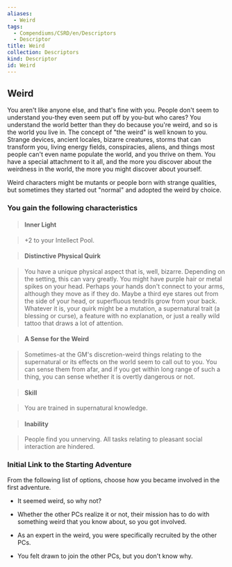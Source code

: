 ```yaml
---
aliases:
  - Weird
tags:
  - Compendiums/CSRD/en/Descriptors
  - Descriptor
title: Weird
collection: Descriptors
kind: Descriptor
id: Weird
---
```

## Weird    
You aren't like anyone else, and that's fine with you. People don't seem to understand you-they even seem put off by you-but who cares? You understand the world better than they do because you're weird, and so is the world you live in. The concept of "the weird" is well known to you. Strange devices, ancient locales, bizarre creatures, storms that can transform you, living energy fields, conspiracies, aliens, and things most people can't even name populate the world, and you thrive on them. You have a special attachment to it all, and the more you discover about the weirdness in the world, the more you might discover about yourself.  
Weird characters might be mutants or people born with strange qualities, but sometimes they started out "normal" and adopted the weird by choice.  
### You gain the following characteristics    
> #### Inner Light  
> +2 to your Intellect Pool.    
  
> #### Distinctive Physical Quirk  
> You have a unique physical aspect that is, well, bizarre. Depending on the setting, this can vary greatly. You might have purple hair or metal spikes on your head. Perhaps your hands don't connect to your arms, although they move as if they do. Maybe a third eye stares out from the side of your head, or superfluous tendrils grow from your back. Whatever it is, your quirk might be a mutation, a supernatural trait (a blessing or curse), a feature with no explanation, or just a really wild tattoo that draws a lot of attention.    
  
> #### A Sense for the Weird  
> Sometimes-at the GM's discretion-weird things relating to the supernatural or its effects on the world seem to call out to you. You can sense them from afar, and if you get within long range of such a thing, you can sense whether it is overtly dangerous or not.    
  
> #### Skill  
> You are trained in supernatural knowledge.    
  
> #### Inability  
> People find you unnerving. All tasks relating to pleasant social interaction are hindered.    
  
### Initial Link to the Starting Adventure    
From the following list of options, choose how you became involved in the first adventure.    
- It seemed weird, so why not?    
- Whether the other PCs realize it or not, their mission has to do with something weird that you know about, so you got involved.    
- As an expert in the weird, you were specifically recruited by the other PCs.    
- You felt drawn to join the other PCs, but you don't know why.  
